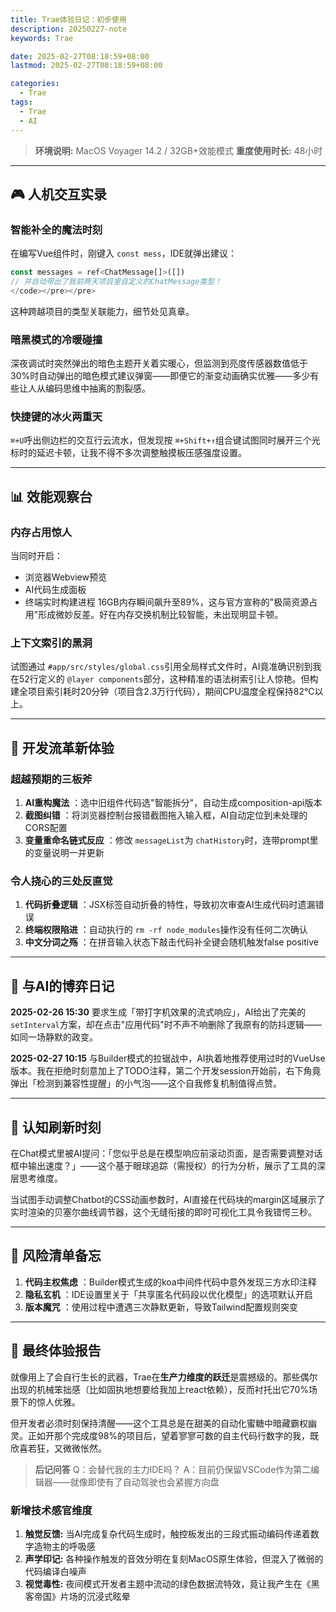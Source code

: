 ```yaml
---
title: Trae体验日记：初步使用
description: 20250227-note
keywords: Trae

date: 2025-02-27T08:18:59+08:00
lastmod: 2025-02-27T08:18:59+08:00

categories:
  - Trae
tags:
  - Trae
  - AI
---
```

> **环境说明:** MacOS Voyager 14.2 / 32GB+效能模式
> **重度使用时长:** 48小时

---

## 🎮 人机交互实录

### 智能补全的魔法时刻

在编写Vue组件时，刚键入 `const mess`，IDE就弹出建议：

```javascript
const messages = ref<ChatMessage[]>([])
// 并自动带出了我前两天项目里自定义的ChatMessage类型！
</code></pre></pre>
```

这种跨越项目的类型关联能力，细节处见真章。

<!--more-->

### 暗黑模式的冷暖碰撞

深夜调试时突然弹出的暗色主题开关着实暖心，但监测到亮度传感器数值低于30%时自动弹出的暗色模式建议弹窗——即便它的渐变动画确实优雅——多少有些让人从编码思维中抽离的割裂感。

### 快捷键的冰火两重天

`⌘+U`呼出侧边栏的交互行云流水，但发现按 `⌘+Shift+↑`组合键试图同时展开三个光标时的延迟卡顿，让我不得不多次调整触摸板压感强度设置。

---

## 📊 效能观察台

### 内存占用惊人

当同时开启：

* 浏览器Webview预览
* AI代码生成面板
* 终端实时构建进程
  16GB内存瞬间飙升至89%，这与官方宣称的"极简资源占用"形成微妙反差。好在内存交换机制比较智能，未出现明显卡顿。

### 上下文索引的黑洞

试图通过 `#app/src/styles/global.css`引用全局样式文件时，AI竟准确识别到我在52行定义的 `@layer components`部分，这种精准的语法树索引让人惊艳。但构建全项目索引耗时20分钟（项目含2.3万行代码），期间CPU温度全程保持82℃以上。

---

## 🌈 开发流革新体验

### 超越预期的三板斧

1. **AI重构魔法** ：选中旧组件代码选"智能拆分"，自动生成composition-api版本
2. **截图纠错** ：将浏览器控制台报错截图拖入输入框，AI自动定位到未处理的CORS配置
3. **变量重命名链式反应** ：修改 `messageList`为 `chatHistory`时，连带prompt里的变量说明一并更新

### 令人挠心的三处反直觉

1. **代码折叠逻辑** ：JSX标签自动折叠的特性，导致初次审查AI生成代码时遗漏错误
2. **终端权限陷进** ：自动执行的 `rm -rf node_modules`操作没有任何二次确认
3. **中文分词之殇** ：在拼音输入状态下敲击代码补全键会随机触发false positive

---

## 🤖 与AI的博弈日记

**2025-02-26 15:30**
要求生成「带打字机效果的流式响应」，AI给出了完美的 `setInterval`方案，却在点击"应用代码"时不声不响删除了我原有的防抖逻辑——如同一场静默的政变。

**2025-02-27 10:15**
与Builder模式的拉锯战中，AI执着地推荐使用过时的VueUse版本。我在拒绝时刻意加上了TODO注释，第二个开发session开始前，右下角竟弹出「检测到兼容性提醒」的小气泡——这个自我修复机制值得点赞。

---

## 🧠 认知刷新时刻

在Chat模式里被AI提问：「您似乎总是在模型响应前滚动页面，是否需要调整对话框中输出速度？」——这个基于眼球追踪（需授权）的行为分析，展示了工具的深层思考维度。

当试图手动调整Chatbot的CSS动画参数时，AI直接在代码块的margin区域展示了实时渲染的贝塞尔曲线调节器，这个无缝衔接的即时可视化工具令我错愕三秒。

---

## 📍 风险清单备忘

1. **代码主权焦虑** ：Builder模式生成的koa中间件代码中意外发现三方水印注释
2. **隐私玄机** ：IDE设置里关于「共享匿名代码段以优化模型」的选项默认开启
3. **版本魔咒** ：使用过程中遭遇三次静默更新，导致Tailwind配置规则突变

---

## 🏁 最终体验报告

就像用上了会自行生长的武器，Trae在**生产力维度的跃迁**是震撼级的。那些偶尔出现的机械笨拙感（比如固执地想要给我加上react依赖），反而衬托出它70%场景下的惊人优雅。

但开发者必须时刻保持清醒——这个工具总是在甜美的自动化蜜糖中暗藏霸权幽灵。正如开那个完成度98%的项目后，望着寥寥可数的自主代码行数字的我，既欣喜若狂，又微微怅然。

> **后记问答**
> Q：会替代我的主力IDE吗？
> A：目前仍保留VSCode作为第二编辑器——就像即使有了自动驾驶也会紧握方向盘

### 新增技术感官维度

1. **触觉反馈:** 当AI完成复杂代码生成时，触控板发出的三段式振动编码传递着数字造物主的呼吸感
2. **声学印记:** 各种操作触发的音效分明在复刻MacOS原生体验，但混入了微弱的代码编译白噪声
3. **视觉毒性:** 夜间模式开发者主题中流动的绿色数据流特效，竟让我产生在《黑客帝国》片场的沉浸式眩晕
